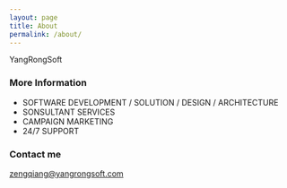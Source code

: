 ```yaml
---
layout: page
title: About
permalink: /about/
---
```


YangRongSoft

### More Information

- SOFTWARE DEVELOPMENT / SOLUTION / DESIGN / ARCHITECTURE
- SONSULTANT SERVICES
- CAMPAIGN MARKETING
- 24/7 SUPPORT

### Contact me

[zengqiang@yangrongsoft.com](mailto:zengqiang@yangrongsoft.com)
